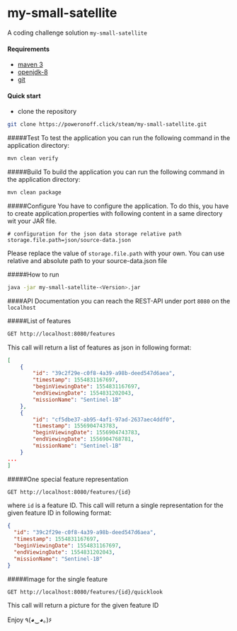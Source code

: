 # my-small-satellite

A coding challenge solution `my-small-satellite`



#### Requirements
- [maven 3](http://maven.apache.org/download.cgi)
- [openjdk-8](https://openjdk.java.net)
- [git](https://git-scm.com)

#### Quick start
- clone the repository
```bash
git clone https://poweronoff.click/steam/my-small-satellite.git
```
#####Test
To test the application you can run the following command in the application directory:
````bash
mvn clean verify
````

#####Build
To build the application you can run the following command in the application directory:
````bash
mvn clean package
````

#####Configure
You have to configure the application. To do this, you have to create application.properties with following content in a same directory wit your JAR file.
```
# configuration for the json data storage relative path
storage.file.path=json/source-data.json
``` 
Please replace the value of `storage.file.path` with your own. You can use relative and absolute path to your source-data.json file

#####How to run
```bash
java -jar my-small-satellite-<Version>.jar
```

####API Documentation
you can reach the REST-API under port `8080` on the `localhost`

#####List of features 
```bash
GET http://localhost:8080/features
```
This call will return a list of features as json in following format:
```json
[
    {
        "id": "39c2f29e-c0f8-4a39-a98b-deed547d6aea",
        "timestamp": 1554831167697,
        "beginViewingDate": 1554831167697,
        "endViewingDate": 1554831202043,
        "missionName": "Sentinel-1B"
    },
    {
        "id": "cf5dbe37-ab95-4af1-97ad-2637aec4ddf0",
        "timestamp": 1556904743783,
        "beginViewingDate": 1556904743783,
        "endViewingDate": 1556904768781,
        "missionName": "Sentinel-1B"
    }
...
]
```
#####One special feature representation
```bash
GET http://localhost:8080/features/{id}
```
where `id` is a feature ID. This call will return a single representation for the given feature ID in following format:
```json
{
  "id": "39c2f29e-c0f8-4a39-a98b-deed547d6aea",
  "timestamp": 1554831167697,
  "beginViewingDate": 1554831167697,
  "endViewingDate": 1554831202043,
  "missionName": "Sentinel-1B"
}
```

#####Image for the single feature
```bash
GET http://localhost:8080/features/{id}/quicklook
```
This call will return a picture for the given feature ID


Enjoy ٩(◕‿◕｡)۶



